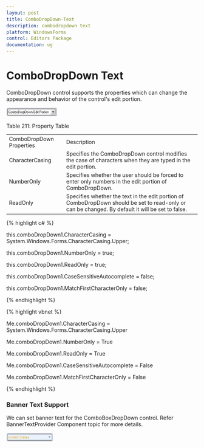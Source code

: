 ```yaml
---
layout: post
title: ComboDropDown-Text
description: combodropdown text
platform: WindowsForms
control: Editors Package
documentation: ug
---
```


# ComboDropDown Text

ComboDropDown control supports the properties which can change the appearance and behavior of the control's edit portion.

![](Overview_images/Overview_img284.jpeg) 



Table 211: Property Table

<table>
<tr>
<td>
ComboDropDown Properties</td><td>
Description</td></tr>
<tr>
<td>
CharacterCasing</td><td>
Specifies the ComboDropDown control modifies the case of characters when they are typed in the edit portion.</td></tr>
<tr>
<td>
NumberOnly</td><td>
Specifies whether the user should be forced to enter only numbers in the edit portion of ComboDropDown.</td></tr>
<tr>
<td>
ReadOnly</td><td>
Specifies whether the text in the edit portion of ComboDropDown should be set to read-only or can be changed. By default it will be set to false.</td></tr>
</table>


{% highlight c# %}



this.comboDropDown1.CharacterCasing = System.Windows.Forms.CharacterCasing.Upper;

this.comboDropDown1.NumberOnly = true;

this.comboDropDown1.ReadOnly = true;



this.comboDropDown1.CaseSensitiveAutocomplete = false;

this.comboDropDown1.MatchFirstCharacterOnly = false;

{% endhighlight %}

{% highlight vbnet %}



Me.comboDropDown1.CharacterCasing = System.Windows.Forms.CharacterCasing.Upper

Me.comboDropDown1.NumberOnly = True

Me.comboDropDown1.ReadOnly = True



Me.comboDropDown1.CaseSensitiveAutocomplete = False

Me.comboDropDown1.MatchFirstCharacterOnly = False

{% endhighlight %}

### Banner Text Support

We can set banner text for the ComboBoxDropDown control. Refer BannerTextProvider Component topic for more details.

![](Overview_images/Overview_img285.jpeg) 







